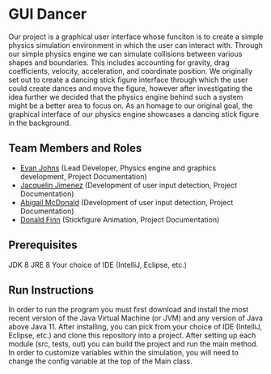 # GUI Dancer

Our project is a graphical user interface whose funciton is to create a simple physics simulation environment in which the user can interact with. Through our simple physics engine we can simulate collisions between various shapes and boundaries. This includes accounting for gravity, drag coefficients, velocity, acceleration, and coordinate position. We originally set out to create a dancing stick figure interface through which the user could create dances and move the figure, however after investigating the idea further we decided that the physics engine behind such a system might be a better area to focus on. As an homage to our original goal, the graphical interface of our physics engine showcases a dancing stick figure in the background.

## Team Members and Roles

* [Evan Johns](https://github.com/CutlassS1968/CIS350-HW2-JOHNS) (Lead Developer, Physics engine and graphics development, Project Documentation)
* [Jacquelin Jimenez](https://github.com/jacquelin-jimenez/CIS350-HW2-Jimenez) (Development of user input detection, Project Documentation)
* [Abigail McDonald](https://github.com/AbigailM103/CIS350-HW2-McDonald) (Development of user input detection, Project Documentation)
* [Donald Finn](https://github.com/donaldfinn/CIS350-HW2-FINN) (Stickfigure Animation, Project Documentation)

## Prerequisites

JDK 8
JRE 8
Your choice of IDE (IntelliJ, Eclipse, etc.)

## Run Instructions

In order to run the program you must first download and install the most recent version of the Java Virtual Machine (or JVM) and any version of Java above Java 11. After installing, you can pick from your choice of IDE (IntelliJ, Eclipse, etc.) and clone this repository into a project. After setting up each module (src, tests, out) you can build the project and run the main method. In order to customize variables within the simulation, you will need to change the config variable at the top of the Main class.
